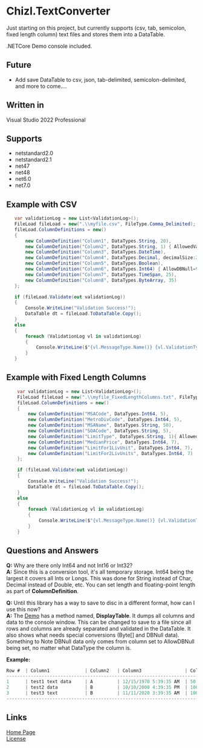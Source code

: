 ﻿# Chizl.TextConverter
Just starting on this project, but currently supports (csv, tab, semicolon, fixed length column) text files and stores them into a DataTable.

.NETCore Demo console included.

## Future
- Add save DataTable to csv, json, tab-delimited, semicolon-delimited, and more to come....

## Written in
Visual Studio 2022 Professional

## Supports
- netstandard2.0
- netstandard2.1
- net47
- net48
- net6.0
- net7.0
 
## Example with CSV
 ```csharp
    var validationLog = new List<ValidationLog>();
    FileLoad fileLoad = new(".\\myfile.csv", FileType.Comma_Delimited);
    fileLoad.ColumnDefinitions = new()
    {
        new ColumnDefinition("Column1", DataTypes.String, 20),
        new ColumnDefinition("Column2", DataTypes.String, 1) { AllowedValues=new List<object>{ "A", "B" } },
        new ColumnDefinition("Column3", DataTypes.DateTime),
        new ColumnDefinition("Column4", DataTypes.Decimal, decimalSize:2),
        new ColumnDefinition("Column5", DataTypes.Boolean),
        new ColumnDefinition("Column6", DataTypes.Int64) { AllowDBNull=true },
        new ColumnDefinition("Column7", DataTypes.TimeSpan, 25),
        new ColumnDefinition("Column8", DataTypes.ByteArray, 35)
    };

    if (fileLoad.Validate(out validationLog)) 
    {
        Console.WriteLine("Validation Success!");
        DataTable dt = fileLoad.ToDataTable.Copy();
    }
    else
    {
        foreach (ValidationLog vl in validationLog)
        {
            Console.WriteLine($"{vl.MessageType.Name()} {vl.ValidationType.Name()}: {vl.Location} - {vl.Message}");
        }
    }
```

## Example with Fixed Length Columns
```csharp
    var validationLog = new List<ValidationLog>();
    FileLoad fileLoad = new(".\\myfile_FixedLengthColumns.txt", FileType.Fixed_Length_Columns);
    fileLoad.ColumnDefinitions = new()
    {
        new ColumnDefinition("MSACode", DataTypes.Int64, 5),
        new ColumnDefinition("MetroDivCode", DataTypes.Int64, 5),
        new ColumnDefinition("MSAName", DataTypes.String, 50),
        new ColumnDefinition("SOACode", DataTypes.String, 5),
        new ColumnDefinition("LimitType", DataTypes.String, 1){ AllowedValues=new List<object> { "S", "H" } },
        new ColumnDefinition("MedianPrice", DataTypes.Int64, 7),
        new ColumnDefinition("LimitFor1LivUnit", DataTypes.Int64, 7),
        new ColumnDefinition("LimitFor2LivUnits", DataTypes.Int64, 7)
    };

    if (fileLoad.Validate(out validationLog)) 
    {
        Console.WriteLine("Validation Success!");
        DataTable dt = fileLoad.ToDataTable.Copy();
    }
    else
    {
        foreach (ValidationLog vl in validationLog)
        {
            Console.WriteLine($"{vl.MessageType.Name()} {vl.ValidationType.Name()}: {vl.Location} - {vl.Message}");
        }
    }
```


## Questions and Answers
**Q:** Why are there only Int64 and not Int16 or Int32?<br/>
**A:** Since this is a conversion tool, it's all temporary storage. Int64 being the largest it covers all Ints or Longs. This was done for String instead of Char, Decimal instead of Double, etc. You can set length and floating-point length as part of **ColumnDefinition**.<br/>

**Q:** Until this library has a way to save to disc in a different format, how can I use this now?<br/>
**A:** The [Demo](https://github.com/gavin1970/Chizl.TextConverter/blob/master/Demo/Program.cs#L140) has a method named, **DisplayTable**. It dumps all columns and data to the console window. This can be changed to save to a file since all rows and columns are already separated and validated in the DataTable. It also shows what needs special conversions (Byte[] and DBNull data). Something to Note DBNull data only comes from column set to AllowDBNull being set, no matter what DataType the column is.<br/>

**Example:**<br/>
```csharp
Row #  | Column1             | Column2   | Column3                | Column4     | Column5     | Column6    | Column7                     | Column8                               |
-----------------------------------------------------------------------------------------------------------------------------------------------------------------------------------
1      | test1 text data     | A         | 12/15/1970 5:39:35 AM  | 50.05       | True        | 545151     | 10675199.02:48:05.4775807   | LTEwNjc1MTk5LjAyOjQ4OjA1LjQ3NzU4MDg=  |
2      | test2 data          | B         | 10/10/2000 4:39:35 PM  | 100.56      | False       | 545151     | 10675199.02:48:05.4775807   | LTEwNjc1MTk5LjAyOjQ4OjA1LjQ3NzU4MDg=  |
3      | test3 text          | B         | 11/11/2020 3:39:35 AM  | 1000.5      | True        | 545151     | 10675199.02:48:05.4775807   | LTEwNjc1MTk5LjAyOjQ4OjA1LjQ3NzU4MDg=  |
-----------------------------------------------------------------------------------------------------------------------------------------------------------------------------------
```

## Links
[Home Page](http://www.chizl.com/)<br />
[License](https://github.com/gavin1970/Chizl.TextConverter/blob/master/LICENSE.md)
